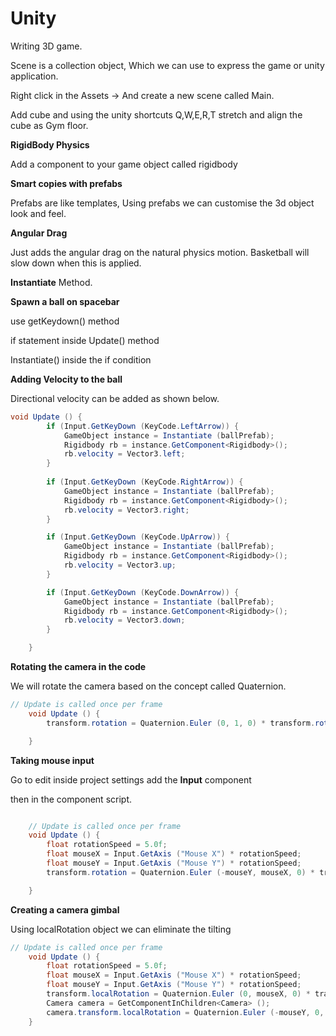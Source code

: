 # Unity

Writing 3D game. 

Scene is a collection object, Which we can use to express the game or unity application. 

Right click in the Assets -> And create a new scene called Main. 

Add cube and using the unity shortcuts Q,W,E,R,T stretch and align the cube as Gym floor. 

**RigidBody Physics**

Add a component to your game object called rigidbody

**Smart copies with prefabs**

Prefabs are like templates, Using prefabs we can customise the 3d object look and feel. 

**Angular Drag** 

Just adds the angular drag on the natural physics motion. Basketball will slow down when this is applied. 

**Instantiate** Method. 

**Spawn a ball on spacebar**

use getKeydown() method

if statement inside Update() method

Instantiate() inside the if condition

**Adding Velocity to the ball**

Directional velocity can be added as shown below. 

```C#
void Update () {
		if (Input.GetKeyDown (KeyCode.LeftArrow)) {
			GameObject instance = Instantiate (ballPrefab);
			Rigidbody rb = instance.GetComponent<Rigidbody>();
			rb.velocity = Vector3.left;
		}
	
		if (Input.GetKeyDown (KeyCode.RightArrow)) {
			GameObject instance = Instantiate (ballPrefab);
			Rigidbody rb = instance.GetComponent<Rigidbody>();
			rb.velocity = Vector3.right;
		}

		if (Input.GetKeyDown (KeyCode.UpArrow)) {
			GameObject instance = Instantiate (ballPrefab);
			Rigidbody rb = instance.GetComponent<Rigidbody>();
			rb.velocity = Vector3.up;
		}

		if (Input.GetKeyDown (KeyCode.DownArrow)) {
			GameObject instance = Instantiate (ballPrefab);
			Rigidbody rb = instance.GetComponent<Rigidbody>();
			rb.velocity = Vector3.down;
		}

	}
```

**Rotating the camera in the code**

We will rotate the camera based on the concept called Quaternion. 

```c#
// Update is called once per frame
	void Update () {
		transform.rotation = Quaternion.Euler (0, 1, 0) * transform.rotation;

	}
```

**Taking mouse input**

Go to edit inside project settings add the **Input** component

then in the component script. 

```c#

	// Update is called once per frame
	void Update () {
		float rotationSpeed = 5.0f;
		float mouseX = Input.GetAxis ("Mouse X") * rotationSpeed;
		float mouseY = Input.GetAxis ("Mouse Y") * rotationSpeed;
		transform.rotation = Quaternion.Euler (-mouseY, mouseX, 0) * transform.rotation;

	}
```

**Creating a camera gimbal**

Using localRotation object we can eliminate the tilting 

```c#
// Update is called once per frame
	void Update () {
		float rotationSpeed = 5.0f;
		float mouseX = Input.GetAxis ("Mouse X") * rotationSpeed;
		float mouseY = Input.GetAxis ("Mouse Y") * rotationSpeed;
		transform.localRotation = Quaternion.Euler (0, mouseX, 0) * transform.localRotation;
		Camera camera = GetComponentInChildren<Camera> ();
		camera.transform.localRotation = Quaternion.Euler (-mouseY, 0, 0) * camera.transform.localRotation;
	}

```

